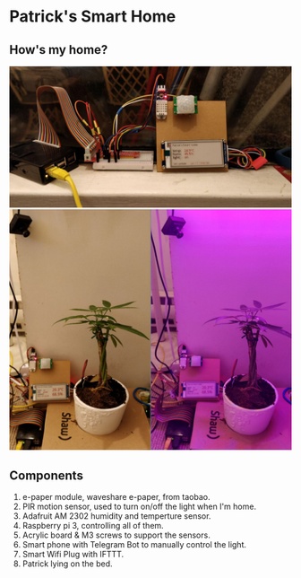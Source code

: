 # Patrick's Smart Home

## How's my home?


![](images/smart_home.jpg)
![](images/plant-may.png)

## Components
1. e-paper module, waveshare e-paper, from taobao.
2. PIR motion sensor, used to turn on/off the light when I'm home.
3. Adafruit AM 2302 humidity and temperture sensor.
4. Raspberry pi 3, controlling all of them.
5. Acrylic board & M3 screws to support the sensors.
6. Smart phone with Telegram Bot to manually control the light.
7. Smart Wifi Plug with IFTTT.
8. Patrick lying on the bed.
